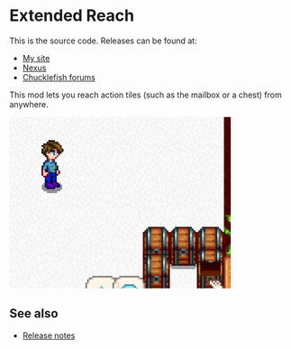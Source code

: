 ﻿# Extended Reach
This is the source code. Releases can be found at:
* [My site](http://spacechase0.com/mods/stardew-valley/extended-reach/)
* [Nexus](https://www.nexusmods.com/stardewvalley/mods/1493/)
* [Chucklefish forums](https://community.playstarbound.com/resources/extended-reach.4997/)

This mod lets you reach action tiles (such as the mailbox or a chest) from anywhere.

![](screenshot.png)

## See also
* [Release notes](release-notes.md)
